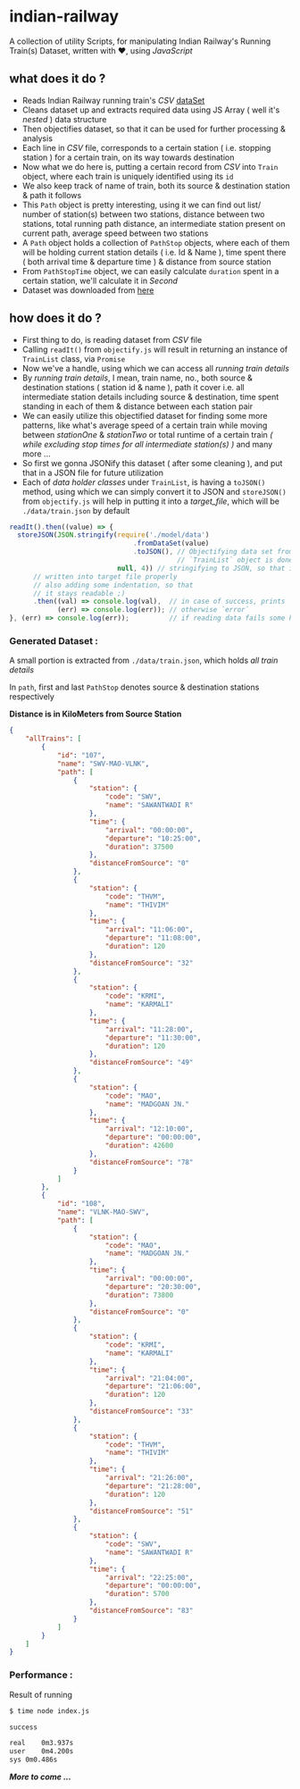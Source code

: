 # indian-railway
A collection of utility Scripts, for manipulating Indian Railway's Running Train(s) Dataset, written with :heart:, using _JavaScript_

## what does it do ?
- Reads Indian Railway running train's _CSV_ [dataSet](/data/Train_details_22122017.csv)
- Cleans dataset up and extracts required data using JS Array ( well it's _nested_ ) data structure
- Then objectifies dataset, so that it can be used for further processing & analysis
- Each line in _CSV_ file, corresponds to a certain station ( i.e. stopping station ) for a certain train, on its way towards destination
- Now what we do here is, putting a certain record from _CSV_ into `Train` object, where each train is uniquely identified using its `id`
- We also keep track of name of train, both its source & destination station & path it follows
- This `Path` object is pretty interesting, using it we can find out list/ number of station(s) between two stations, distance between two stations, total running path distance, an intermediate station present on current path, average speed between two stations
- A `Path` object holds a collection of `PathStop` objects, where each of them will be holding current station details ( i.e. Id & Name ), time spent there ( both arrival time & departure time ) & distance from source station
- From `PathStopTime` object, we can easily calculate `duration` spent in a certain station, we'll calculate it in _Second_
- Dataset was downloaded from [here](https://data.gov.in/catalog/indian-railways-train-time-table-0?filters%5Bfield_catalog_reference%5D=332021&format=json&offset=0&limit=6&sort%5Bcreated%5D=desc)

## how does it do ?
- First thing to do, is reading dataset from _CSV_ file
- Calling `readIt()` from `objectify.js` will result in returning an instance of `TrainList` class, via `Promise`
- Now we've a handle, using which we can access all _running train details_
- By _running train details_, I mean, train name, no., both source & destination stations ( station id & name ), path it cover i.e. all intermediate station details including source & destination, time spent standing in each of them & distance between each station pair
- We can easily utilize this objectified dataset for finding some more patterns, like what's average speed of a certain train while moving between _stationOne_ & _stationTwo_ or total runtime of a certain train _( while excluding stop times for all intermediate station(s) )_ and many more ...
- So first we gonna JSONify this dataset ( after some cleaning ), and put that in a JSON file for future utilization
- Each of _data holder classes_ under `TrainList`, is having a `toJSON()` method, using which we can simply convert it to JSON and `storeJSON()` from `objectify.js` will help in putting it into a _target_file_, which will be `./data/train.json` by default
```javascript
readIt().then((value) => {
  storeJSON(JSON.stringify(require('./model/data')
                               .fromDataSet(value)
                               .toJSON(), // Objectifying data set from CSV to
                                          // `TrainList` object is done here
                           null, 4)) // stringifying to JSON, so that it can be
      // written into target file properly
      // also adding some indentation, so that
      // it stays readable ;)
      .then((val) => console.log(val),  // in case of success, prints `success`
            (err) => console.log(err)); // otherwise `error`
}, (err) => console.log(err));          // if reading data fails some how
```
### Generated Dataset :
A small portion is extracted from `./data/train.json`, which holds _all train details_

In `path`, first and last `PathStop` denotes source & destination stations respectively

**Distance is in KiloMeters from Source Station**
```json
{
    "allTrains": [
        {
            "id": "107",
            "name": "SWV-MAO-VLNK",
            "path": [
                {
                    "station": {
                        "code": "SWV",
                        "name": "SAWANTWADI R"
                    },
                    "time": {
                        "arrival": "00:00:00",
                        "departure": "10:25:00",
                        "duration": 37500
                    },
                    "distanceFromSource": "0"
                },
                {
                    "station": {
                        "code": "THVM",
                        "name": "THIVIM"
                    },
                    "time": {
                        "arrival": "11:06:00",
                        "departure": "11:08:00",
                        "duration": 120
                    },
                    "distanceFromSource": "32"
                },
                {
                    "station": {
                        "code": "KRMI",
                        "name": "KARMALI"
                    },
                    "time": {
                        "arrival": "11:28:00",
                        "departure": "11:30:00",
                        "duration": 120
                    },
                    "distanceFromSource": "49"
                },
                {
                    "station": {
                        "code": "MAO",
                        "name": "MADGOAN JN."
                    },
                    "time": {
                        "arrival": "12:10:00",
                        "departure": "00:00:00",
                        "duration": 42600
                    },
                    "distanceFromSource": "78"
                }
            ]
        },
        {
            "id": "108",
            "name": "VLNK-MAO-SWV",
            "path": [
                {
                    "station": {
                        "code": "MAO",
                        "name": "MADGOAN JN."
                    },
                    "time": {
                        "arrival": "00:00:00",
                        "departure": "20:30:00",
                        "duration": 73800
                    },
                    "distanceFromSource": "0"
                },
                {
                    "station": {
                        "code": "KRMI",
                        "name": "KARMALI"
                    },
                    "time": {
                        "arrival": "21:04:00",
                        "departure": "21:06:00",
                        "duration": 120
                    },
                    "distanceFromSource": "33"
                },
                {
                    "station": {
                        "code": "THVM",
                        "name": "THIVIM"
                    },
                    "time": {
                        "arrival": "21:26:00",
                        "departure": "21:28:00",
                        "duration": 120
                    },
                    "distanceFromSource": "51"
                },
                {
                    "station": {
                        "code": "SWV",
                        "name": "SAWANTWADI R"
                    },
                    "time": {
                        "arrival": "22:25:00",
                        "departure": "00:00:00",
                        "duration": 5700
                    },
                    "distanceFromSource": "83"
                }
            ]
        }
    ]
}
```
### Performance :
Result of running
```bash
$ time node index.js
```
```bash
success

real	0m3.937s
user	0m4.200s
sys	0m0.486s
```


**_More to come ..._**
